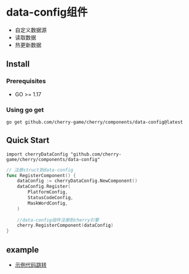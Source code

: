 # data-config组件
- 自定义数据源
- 读取数据
- 热更新数据

## Install

### Prerequisites
- GO >= 1.17

### Using go get
```
go get github.com/cherry-game/cherry/components/data-config@latest
```


## Quick Start
```
import cherryDataConfig "github.com/cherry-game/cherry/components/data-config"
```


```go
// 注册struct到data-config
func RegisterComponent() {
    dataConfig := cherryDataConfig.NewComponent()
    dataConfig.Register(
        PlatformConfig,
        StatusCodeConfig,
        MaskWordConfig,
    )
    
    //data-config组件注册到cherry引擎
    cherry.RegisterComponent(dataConfig)
}

```

## example
- [示例代码跳转](https://github.com/cherry-game/cherry/tree/master/examples/test_data_config)